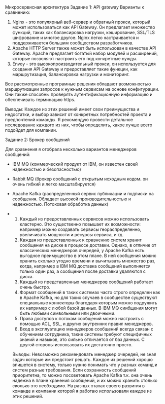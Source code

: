 Микросервисная архитектура
Задание 1: API gateway
Варианты к сравнению:
1. Nginx - это популярный веб-сервер и обратный прокси, который может использоваться как API Gateway. Он предлагает множество функций, таких как балансировка нагрузки, кэширование, SSL/TLS шифрование и многое другое. Nginx легко настраивается и поддерживается большим сообществом разработчиков.
2. Apache HTTP Server также может быть использован в качестве API Gateway. Apache предлагает богатый набор модулей и расширений, которые позволяют настроить его под конкретные нужды.
3. Envoy - это высокопроизводительный прокси, он используется для создания API Gateway и предоставляет такие функции, как маршрутизация, балансировка нагрузки и мониторинг.

Все рассмотренные програмные решения обладают возможностью маршрутизации запросов к нужным сервисам на основе конфигурации. Они также способны проверять аутентификационную информацию и обеспечивать терминацию https.

Выводы: Каждое из этих решений имеет свои преимущества и недостатки, и выбор зависит от конкретных потребностей проекта и предпочтений команды. Я рекомендую провести детальное исследование каждого из них, чтобы определить, какое лучше всего подойдет для компании.

Задание 2: Брокер сообщений

Для сравнения я отобрала несколько вариантов менеджеров сообщений:
- IBM MQ (коммерческий продукт от IBM, он известен своей надежностью и безопасностью)
- Rabbit MQ (брокер сообщений с открытым исходным кодом. он очень гибкий и легко масштабируется)
- Apache Kafka (распределенный сервис публикации и подписки на сообщения. Обладает высокой производительностью и надежностью. Потоковая обработка данных)

- 1. Каждый из предоставленных сервисов можно использовать кластерно. Это существенно повышает их возможности: например можно создавать сервисы геораспределенно, увеличивать мощности и ресурсы сервиса, и тд.
  2. Каждая из предоставленных к сравнению систем хранит сообщения на диске в процессе доставки. Однако, в отличие от классических менеджеров очередей, у Apache Kafka есть выгодное преимущество в этом плане. В ней сообщения можно хранить сколько угодно времени и вычитывать множество раз, когда, например в IBM MQ доставка сообщений выполняется только один раз, а сообщения после доставки удаляются с диска.
  3. Каждый из представленных менеджеров сообщений работает очень быстро.
  4. Формат сообщений в таких системах часто строго определен как в Apache Kafka, но для таких случаев в сообществе существуют специальные коннекторы благодаря которым можно подружить их например с любой базой данных. В IBM MQ сиибщения могут быть любыми символьными или двоичными.
  5. Права доступов к потокам сообщений можно настроить с помощью ACL, SSL, и других внутренних правил менеджеров.
  6. Вход в эксплуатацию менеджеров сообщений всегда связан с обучением сотрудника, такие системы требуют специфичных знаний и навыков, это сильно отличается от баз данных. С другой стороны использовать их достаточно просто.

  Выводы:
  Невозможно рекомендовать менеджер очередей, не зная задач которые им предстоит решать.
  Каждое из решений хорошо впишется в систему, только нужно понимать что у разных команд и систем разные требования.
 Если сохранность сообщений приоритетна, то можно посоветовать Apache Kafka т.к. она очень надежна в плане хранения сообщений, и их можно хранить столько сколько это необходимо.
 На разных этапах своего развития в команде и компании которой я работаю использовали каждое из этих решений.
